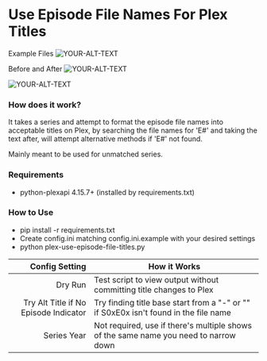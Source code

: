 # Use Episode File Names For Plex Titles

Example Files
<picture>
 <source media="(prefers-color-scheme: dark)" srcset="https://i.imgur.com/CynOU9O.png">
 <source media="(prefers-color-scheme: light)" srcset="https://i.imgur.com/CynOU9O.png">
 <img alt="YOUR-ALT-TEXT" src="https://i.imgur.com/CynOU9O.png">
</picture>

Before and After
<picture>
 <source media="(prefers-color-scheme: dark)" srcset="https://i.imgur.com/hoygJLU.png">
 <source media="(prefers-color-scheme: light)" srcset="https://i.imgur.com/hoygJLU.png">
 <img alt="YOUR-ALT-TEXT" src="https://i.imgur.com/hoygJLU.png">
</picture>


<picture>
 <source media="(prefers-color-scheme: dark)" srcset="https://i.imgur.com/okmRzQG.png">
 <source media="(prefers-color-scheme: light)" srcset="https://i.imgur.com/okmRzQG.png">
 <img alt="YOUR-ALT-TEXT" src="https://i.imgur.com/okmRzQG.png">
</picture>

### How does it work?

It takes a series and attempt to format the episode file names into acceptable titles on Plex, by searching the file names for 'E#' and taking the text after, will attempt alternative methods if 'E#' not found.

Mainly meant to be used for unmatched series.

### Requirements

* python-plexapi 4.15.7+ (installed by requirements.txt)

### How to Use
* pip install -r requirements.txt </summary></details>
* Create config.ini matching config.ini.example with your desired settings </summary></details>
* python plex-use-episode-file-titles.py </summary>



| Config Setting         | How it Works |
|-----------------------:|-----------|
| Dry Run | Test script to view output without committing title changes to Plex|
| Try Alt Title if No Episode Indicator | Try finding title base start from a "-" or "\" if S0xE0x isn't found in the file name    |
| Series Year | Not required, use if there's multiple shows of the same name you need to narrow down    |


